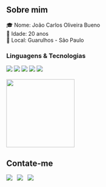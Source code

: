 ## <b>Sobre mim</b>
🎓 Nome: João Carlos Oliveira Bueno <br />
👦 Idade: 20 anos <br />
🔎 Local: Guarulhos - São Paulo <br />

###  Linguagens & Tecnologias

<div>
  <img src="https://img.shields.io/badge/PYTHON-000000?style=for-the-badge&logo=python&logoColor=ffffff" />
  <img src="https://img.shields.io/badge/Git-000000?style=for-the-badge&logo=git&logoColor=ffffff" />
  <img src="https://img.shields.io/badge/Github-000000?style=for-the-badge&logo=github&logoColor=ffffff" />
  <img src="https://img.shields.io/badge/VS%20Code-000000.svg?style=for-the-badge&logo=codecrafters&logoColor=ffffff" />
   <img src="https://img.shields.io/badge/Figma-000000?style=for-the-badge&logo=figma&logoColor=ffffff" />
 </div>
<br />
<div>
  <a href="https://github.com/JC-JoaoC">
    <img height="180em" src="https://github-readme-stats.vercel.app/api/top-langs/?username=jc-joaoc&layout=compact&langs_count=7&theme=dark"/>
  </a>
</div>

## <b>Contate-me</b>
<div>

  <a href="https://www.linkedin.com/in/joaocarlosoliveirabueno/" target="_blank"><img src="https://img.shields.io/badge/Linkedin-/JoãoCarlos-blue?style=for-the-badge&logo=Linkedin&logoColor=ffffff"></a> &nbsp;
  <a href="https://github.com/JC-JoaoC" target="_blank"><img src="https://img.shields.io/badge/GitHub-/JoaoC-blue?style=for-the-badge&logo=GitHub&logoColor=ffffff"></a> &nbsp;
  <a href="https://joaoc.pages.dev/" target="_blank"><img src="https://img.shields.io/badge/Portfólio-/JoaoC-blue?style=for-the-badge&logo=React&logoColor=ffffff"></a> &nbsp;



</div>
